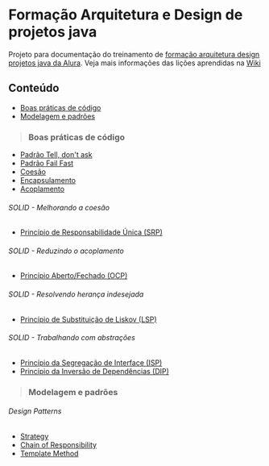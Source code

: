 # Formação Arquitetura e Design de projetos java
Projeto para documentação do treinamento de [formação arquitetura design projetos java da Alura](https://cursos.alura.com.br/formacao-arquitetura-design-projetos-java).
Veja mais informações das lições aprendidas na [Wiki](https://github.com/jalussa-santos/formacao-arquitetura-design-projetos-java/wiki)

## Conteúdo
* [Boas práticas de código](https://github.com/jalussa-santos/formacao-arquitetura-design-projetos-java#boas-pr%C3%A1ticas-de-c%C3%B3digo)
* [Modelagem e padrões](https://github.com/jalussa-santos/formacao-arquitetura-design-projetos-java#modelagem-e-padr%C3%B5es)

>### Boas práticas de código

* [Padrão Tell, don't ask](https://github.com/jalussa-santos/formacao-arquitetura-design-projetos-java/issues/1)
* [Padrão Fail Fast](https://github.com/jalussa-santos/formacao-arquitetura-design-projetos-java/issues/55)
* [Coesão](https://github.com/jalussa-santos/formacao-arquitetura-design-projetos-java/issues/2)
* [Encapsulamento](https://github.com/jalussa-santos/formacao-arquitetura-design-projetos-java/issues/58)
* [Acoplamento](https://github.com/jalussa-santos/formacao-arquitetura-design-projetos-java/issues/59)
###### SOLID - Melhorando a coesão
  * [Princípio de Responsabilidade Única (SRP)](https://github.com/jalussa-santos/formacao-arquitetura-design-projetos-java/issues/3)

###### SOLID - Reduzindo o acoplamento
  * [Princípio Aberto/Fechado (OCP)](https://github.com/jalussa-santos/formacao-arquitetura-design-projetos-java/issues/17)

###### SOLID - Resolvendo herança indesejada
* [Princípio de Substituição de Liskov (LSP)](https://github.com/jalussa-santos/formacao-arquitetura-design-projetos-java/issues/18)

###### SOLID - Trabalhando com abstrações
* [Princípio da Segregação de Interface (ISP)](https://github.com/jalussa-santos/formacao-arquitetura-design-projetos-java/issues/73)
* [Princípio da Inversão de Dependências (DIP)](https://github.com/jalussa-santos/formacao-arquitetura-design-projetos-java/issues/19)

>### Modelagem e padrões

###### Design Patterns

* [Strategy](https://github.com/jalussa-santos/formacao-arquitetura-design-projetos-java/issues/5)
* [Chain of Responsibility](https://github.com/jalussa-santos/formacao-arquitetura-design-projetos-java/issues/6)
* [Template Method](https://github.com/jalussa-santos/formacao-arquitetura-design-projetos-java/issues/7)
